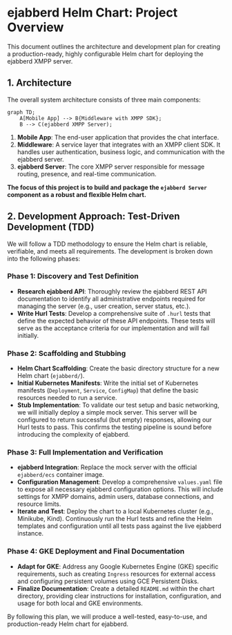 # ejabberd Helm Chart: Project Overview

This document outlines the architecture and development plan for creating a production-ready, highly configurable Helm chart for deploying the ejabberd XMPP server.

## 1. Architecture

The overall system architecture consists of three main components:

```mermaid
graph TD;
    A[Mobile App] --> B{Middleware with XMPP SDK};
    B --> C(ejabberd XMPP Server);
```

1.  **Mobile App**: The end-user application that provides the chat interface.
2.  **Middleware**: A service layer that integrates with an XMPP client SDK. It handles user authentication, business logic, and communication with the ejabberd server.
3.  **ejabberd Server**: The core XMPP server responsible for message routing, presence, and real-time communication.

**The focus of this project is to build and package the `ejabberd Server` component as a robust and flexible Helm chart.**

## 2. Development Approach: Test-Driven Development (TDD)

We will follow a TDD methodology to ensure the Helm chart is reliable, verifiable, and meets all requirements. The development is broken down into the following phases:

### Phase 1: Discovery and Test Definition
*   **Research ejabberd API**: Thoroughly review the ejabberd REST API documentation to identify all administrative endpoints required for managing the server (e.g., user creation, server status, etc.).
*   **Write Hurl Tests**: Develop a comprehensive suite of `.hurl` tests that define the expected behavior of these API endpoints. These tests will serve as the acceptance criteria for our implementation and will fail initially.

### Phase 2: Scaffolding and Stubbing
*   **Helm Chart Scaffolding**: Create the basic directory structure for a new Helm chart (`ejabberd/`).
*   **Initial Kubernetes Manifests**: Write the initial set of Kubernetes manifests (`Deployment`, `Service`, `ConfigMap`) that define the basic resources needed to run a service.
*   **Stub Implementation**: To validate our test setup and basic networking, we will initially deploy a simple mock server. This server will be configured to return successful (but empty) responses, allowing our Hurl tests to pass. This confirms the testing pipeline is sound before introducing the complexity of ejabberd.

### Phase 3: Full Implementation and Verification
*   **ejabberd Integration**: Replace the mock server with the official `ejabberd/ecs` container image.
*   **Configuration Management**: Develop a comprehensive `values.yaml` file to expose all necessary ejabberd configuration options. This will include settings for XMPP domains, admin users, database connections, and resource limits.
*   **Iterate and Test**: Deploy the chart to a local Kubernetes cluster (e.g., Minikube, Kind). Continuously run the Hurl tests and refine the Helm templates and configuration until all tests pass against the live ejabberd instance.

### Phase 4: GKE Deployment and Final Documentation
*   **Adapt for GKE**: Address any Google Kubernetes Engine (GKE) specific requirements, such as creating `Ingress` resources for external access and configuring persistent volumes using GCE Persistent Disks.
*   **Finalize Documentation**: Create a detailed `README.md` within the chart directory, providing clear instructions for installation, configuration, and usage for both local and GKE environments.

By following this plan, we will produce a well-tested, easy-to-use, and production-ready Helm chart for ejabberd. 